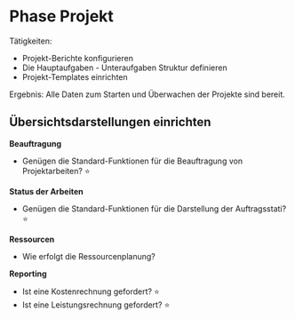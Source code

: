 # Phase Projekt

Tätigkeiten:

* Projekt-Berichte konfigurieren
* Die Hauptaufgaben - Unteraufgaben Struktur definieren
*  Projekt-Templates einrichten

Ergebnis: Alle Daten zum Starten und Überwachen der Projekte sind bereit.

## Übersichtsdarstellungen einrichten

**Beauftragung**

- Genügen die Standard-Funktionen für die Beauftragung von Projektarbeiten? ⭐


**Status der Arbeiten**

- Genügen die Standard-Funktionen für die Darstellung der Auftragsstati? ⭐

**Ressourcen**

- Wie erfolgt die Ressourcenplanung?


**Reporting**

- Ist eine Kostenrechnung gefordert? ⭐
- Ist eine Leistungsrechnung gefordert? ⭐
